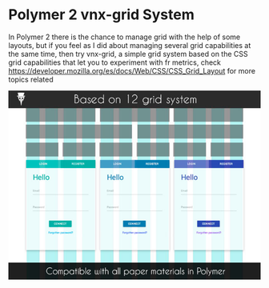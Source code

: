 # Polymer 2 vnx-grid System

In Polymer 2 there is the chance to manage grid with the help of some layouts, but if you feel as I did about managing several grid capabilities at the same time, then try vnx-grid, a simple grid system based on the CSS grid capabilities that let you to experiment with fr metrics, check https://developer.mozilla.org/es/docs/Web/CSS/CSS_Grid_Layout  for more topics related

![alt text](https://raw.githubusercontent.com/valravnx/vnx-grid/master/docs/img/main-product.jpg)
